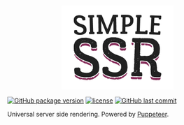 <p align="center">
	<img src="https://raw.githubusercontent.com/Kirlovon/Simple-SSR/master/logo/LOGO.png" width="256" height="192">
</p>

[![GitHub package version](https://img.shields.io/github/package-json/v/Kirlovon/Simple-SSR.svg?longCache=true)](https://github.com/Kirlovon/Simple-SSR/commits/master)
[![license](https://img.shields.io/github/license/Kirlovon/Simple-SSR.svg?longCache=true)](https://github.com/Kirlovon/Simple-SSR/blob/master/LICENSE)
[![GitHub last commit](https://img.shields.io/github/last-commit/Kirlovon/Simple-SSR.svg?longCache=true)](https://github.com/Kirlovon/Simple-SSR/commits/master)

Universal server side rendering. Powered by [Puppeteer](https://github.com/GoogleChrome/puppeteer).